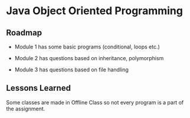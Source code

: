
# Java Object Oriented Programming 




## Roadmap

- Module 1 has some basic programs (conditional, loops etc.)

- Module 2 has questions based on inheritance, polymorphism

- Module 3 has questions based on file handling



## Lessons Learned

Some classes are made in Offline Class so not every program is a part of the assignment.